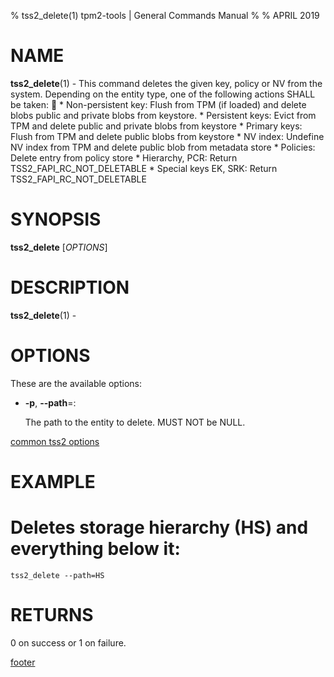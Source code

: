 % tss2_delete(1) tpm2-tools | General Commands Manual
%
% APRIL 2019

# NAME

**tss2_delete**(1) - This command deletes the given key, policy or NV from the system. Depending on the entity type, one of the following
actions SHALL be taken:

    * Non-persistent key: Flush from TPM (if loaded) and delete blobs public and private blobs from keystore.
    * Persistent keys: Evict from TPM and delete public and private blobs from keystore
    * Primary keys: Flush from TPM and delete public blobs from keystore
    * NV index: Undefine NV index from TPM and delete public blob from metadata store
    * Policies: Delete entry from policy store
    * Hierarchy, PCR: Return TSS2_FAPI_RC_NOT_DELETABLE
    * Special keys EK, SRK: Return TSS2_FAPI_RC_NOT_DELETABLE

# SYNOPSIS

**tss2_delete** [*OPTIONS*]

# DESCRIPTION

**tss2_delete**(1) -

# OPTIONS

These are the available options:

  * **-p**, **\--path**=:

    The path to the entity to delete. MUST NOT be NULL.

[common tss2 options](common/tss2-options.md)

# EXAMPLE

# Deletes storage hierarchy (HS) and everything below it:
```
tss2_delete --path=HS
```

# RETURNS

0 on success or 1 on failure.

[footer](common/footer.md)
